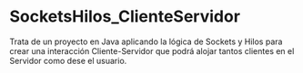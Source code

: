 # SocketsHilos_ClienteServidor
Trata de un proyecto en Java aplicando la lógica de Sockets y Hilos para crear una interacción Cliente-Servidor que podrá alojar tantos clientes en el Servidor como dese el usuario.
